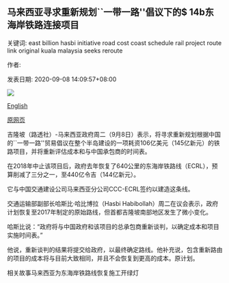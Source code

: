 ## 马来西亚寻求重新规划``一带一路''倡议下的$ 14b东海岸铁路连接项目

关键词: east billion hasbi initiative road cost coast schedule rail project route link original kuala malaysia seeks reroute

作者: 

发表日期: 2020-09-08 14:09:57+08:00

![](https://www.straitstimes.com/sites/default/files/styles/x_large/public/articles/2020/09/08/eb_malaysia_080920.jpg?itok=p6-qIUbB)

[English](Malaysia%20seeks%20to%20reroute%20%2414b%20East%20Coast%20Rail%20Link%20project%20under%20Belt%20and%20Road%20Initiative.md)

[原网页](https://www.straitstimes.com/asia/se-asia/malaysia-seeks-to-reroute-14-billion-east-coast-rail-link-project)

吉隆坡（路透社）-马来西亚政府周二（9月8日）表示，将寻求重新规划根据中国的``一带一路''贸易倡议在整个半岛建设的一项耗资106亿美元（145亿新元）的铁路项目，并将重新评估成本和与中国承包商的时间表。

在2018年中止该项目后，政府去年恢复了640公里的东海岸铁路线（ECRL），预算削减了三分之一，至440亿令吉（144亿新元）。

它与中国交通建设公司马来西亚分公司CCC-ECRL签约以建造这条线。

交通运输部副部长哈斯比·哈比博拉（Hasbi Habibollah）周二在议会表示，政府计划恢复至2017年制定的原始路线，但首都吉隆坡南部地区发生了微小变化。

哈斯比说：“政府将与中国政府和该项目的总承包商重新谈判，以确定成本和项目实施时间表。”

他说，重新谈判的结果将提交给政府，以最终确定路线。他补充说，包含重新路由的项目的成本将与目前大致相同，并且不会恢复到更高的成本。原计划。

相关故事马来西亚为东海岸铁路线恢复施工开绿灯